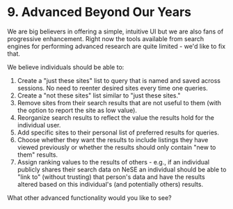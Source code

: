 # 9. Advanced Beyond Our Years

We are big believers in offering a simple, intuitive UI but we are also fans of progressive enhancement. Right now the tools available from search engines for performing advanced research are quite limited - we'd like to fix that.

We believe individuals should be able to:

1. Create a "just these sites" list to query that is named and saved across sessions. No need to reenter desired sites every time one queries.
2. Create a "not these sites" list similar to "just these sites."
3. Remove sites from their search results that are not useful to them \(with the option to report the site as low value\).
4. Reorganize search results to reflect the value the results hold for the individual user.
5. Add specific sites to their personal list of preferred results for queries.
6. Choose whether they want the results to include listings they have viewed previously or whether the results should only contain "new to them" results.
7. Assign ranking values to the results of others - e.g., if an individual publicly shares their search data on NeSE an individual should be able to "link to" \(without trusting\) that person's data and have the results altered based on this individual's \(and potentially others\) results.

What other advanced functionality would you like to see?

